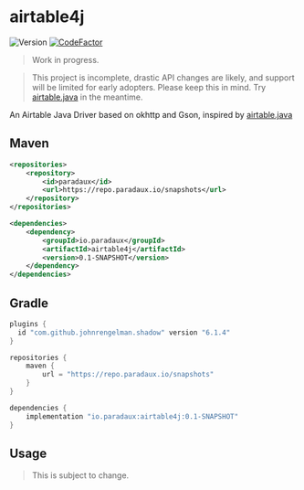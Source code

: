 # airtable4j

![Version](https://img.shields.io/badge/version-0.1--SNAPSHOT-66b3b3)
[![CodeFactor](https://www.codefactor.io/repository/github/paradauxio/airtable4j/badge)](https://www.codefactor.io/repository/github/paradauxio/airtable4j)

> Work in progress. 

> This project is incomplete, drastic API changes are likely, and support will be limited for early adopters. Please keep this in mind. Try [airtable.java](https://github.com/Sybit-Education/airtable.java) in the meantime.

An Airtable Java Driver based on okhttp and Gson, inspired by [airtable.java](https://github.com/Sybit-Education/airtable.java)

## Maven 
```xml
<repositories>
    <repository>
        <id>paradaux</id>
        <url>https://repo.paradaux.io/snapshots</url>
    </repository>
</repositories>

<dependencies>
    <dependency>
        <groupId>io.paradaux</groupId>
        <artifactId>airtable4j</artifactId>
        <version>0.1-SNAPSHOT</version>
    </dependency>
</dependencies>
```

## Gradle 

```gradle
plugins {
  id "com.github.johnrengelman.shadow" version "6.1.4"
}

repositories {
    maven {
        url = "https://repo.paradaux.io/snapshots"
    }
}

dependencies {
    implementation "io.paradaux:airtable4j:0.1-SNAPSHOT"
}
```

## Usage

> This is subject to change.